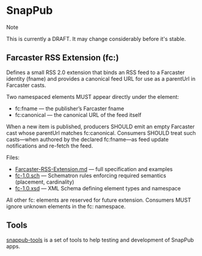 # SnapPub

> [!NOTE]
> This is currently a DRAFT. It may change considerably before it's stable.

## Farcaster RSS Extension (fc:)

Defines a small RSS 2.0 extension that binds an RSS feed to a Farcaster identity (fname) and provides a canonical feed URL for use as a parentUrl in Farcaster casts.

Two namespaced elements MUST appear directly under the <channel> element:
- fc:fname — the publisher’s Farcaster fname
- fc:canonical — the canonical URL of the feed itself

When a new item is published, producers SHOULD emit an empty Farcaster cast whose parentUrl matches fc:canonical. Consumers SHOULD treat such casts—when authored by the declared fc:fname—as feed update notifications and re-fetch the feed.

Files:
- [Farcaster-RSS-Extension.md](Farcaster-RSS-Extension.md) — full specification and examples
- [fc-1.0.sch](fc-1.0.sch) — Schematron rules enforcing required semantics (placement, cardinality)
- [fc-1.0.xsd](fc-1.0.xsd) — XML Schema defining element types and namespace

All other fc: elements are reserved for future extension. Consumers MUST ignore unknown elements in the fc: namespace.

## Tools

[snappub-tools](https://github.com/vrypan/snappub-tools) is a set of tools to help testing and development of SnapPub apps.
